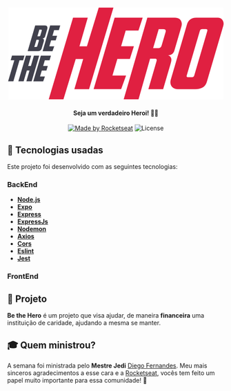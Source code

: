 <div align="center">

![Be The Hero](./img/logo.svg)

 #### **Seja um verdadeiro Heroi!** 🦸‍♂️

[![Made by Rocketseat](https://img.shields.io/badge/made%20by-Rocketseat-red)](https://rocketseat.com.br)
![License](https://img.shields.io/badge/license-MIT-red)
</div>

## :rocket: Tecnologias usadas

Este projeto foi desenvolvido com as seguintes tecnologias:

### BackEnd

- **[Node.js](https://nodejs.org/en/)**
- **[Expo](https://expo.io/)**
- **[Express](https://expressjs.com/pt-br/)**
- **[ExpressJs](https://expressjs.com/pt-br/)**
- **[Nodemon](https://www.npmjs.com/package/nodemon)**
- **[Axios](https://www.npmjs.com/package/axios)**
- **[Cors](https://www.npmjs.com/package/cors)**
- **[Eslint](https://www.npmjs.com/package/eslint)**
- **[Jest](https://www.npmjs.com/package/jest)**

### FrontEnd



## :muscle: Projeto

**Be the Hero** é um projeto que visa ajudar, de maneira **financeira** uma instituição de caridade, ajudando a mesma se manter.

## :mortar_board: Quem ministrou?

A semana foi ministrada pelo **Mestre Jedi** [Diego Fernandes](https://github.com/diego3g). Meu mais sinceros agradecimentos a esse cara e a [Rocketseat](https://rocketseat.com.br), vocês tem feito um papel muito importante para essa comunidade! :rocket:  